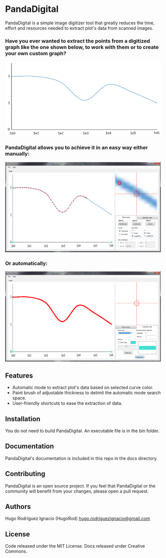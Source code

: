 ﻿# PandaDigital

PandaDigital is a simple image digitizer tool that greatly reduces the time, effort and resources 
needed to extract plot's data from scanned images.

### Have you ever wanted to extract the points from a digitized graph like the one shown below, to work with them or to create your own custom graph?

![alt text](PandaDigital/Images/image-to-digitize.png "Image to digitize with PandaDigital")

### PandaDigital allows you to achieve it in an easy way either manually:

![alt text](PandaDigital/Images/image-manually-digitized.png "Image manually digitized with PandaDigital")

### Or automatically:

![alt text](PandaDigital/Images/image-automatically-digitized.png "Image automatically digitized with PandaDigital")

## Features
- Automatic mode to extract plot's data based on selected curve color.
- Paint brush of adjustable thickness to delimit the automatic mode search space.
- User-friendly shortcuts to ease the extraction of data.

## Installation
You do not need to build PandaDigital. An executable file is in the bin folder.

## Documentation
PandaDigital's documentation is included in this repo in the docs directory.

## Contributing
PandaDigital is an open source project. If you feel that PandaDigital or the community
will benefit from your changes, please open a pull request.

## Authors
Hugo Rodríguez Ignacio (HugoRod) hugo.rodriguezignacio@gmail.com

## License
Code released under the MIT License.
Docs released under Creative Commons.
